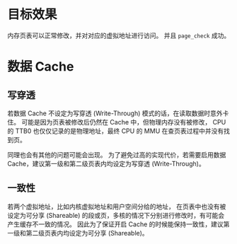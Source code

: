 # 目标效果

内存页表可以正常修改，并对对应的虚拟地址进行访问。
并且 `page_check` 成功。


# 数据 Cache

## 写穿透

若数据 Cache 不设定为写穿透 (Write-Through) 模式的话，在读取数据时意外卡住。
可能是因为页表被修改后仍然在 Cache 中，但物理内存没有被修改，
CPU 的 TTB0 也仅仅记录的是物理地址，最终 CPU 的 MMU 在查页表过程中并没有找到页。

同理也会有其他的问题可能会出现。
为了避免过高的实现代价，若需要启用数据 Cache，建议第一级和第二级页表内均设定为写穿透 (Write-Through)。

## 一致性

若两个虚拟地址，比如内核虚拟地址和用户空间分给的地址，
在页表中也没有被设定为可分享 (Shareable) 的段或页，多核的情况下分别进行修改时，有可能会产生缓存不一致的情况。
因此为了保证开启 Cache 的时候能保持一致性，建议第一级和第二级页表内均设定为可分享 (Shareable)。
